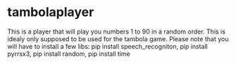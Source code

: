 # tambolaplayer
This is a player that will play you numbers 1 to 90 in a random order. 
This is idealy only supposed to be used for the tambola game.
Please note that you will have to install a few libs: 
  pip install speech_recogniton,
  pip install pyrrsx3,
  pip install random,
  pip install time

